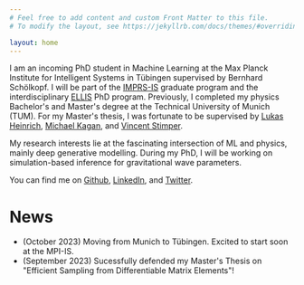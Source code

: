 ```yaml
---
# Feel free to add content and custom Front Matter to this file.
# To modify the layout, see https://jekyllrb.com/docs/themes/#overriding-theme-defaults

layout: home
---
```


I am an incoming PhD student in Machine Learning at the Max Planck Institute for Intelligent Systems in Tübingen supervised by Bernhard Schölkopf. I will be part of the [IMPRS-IS](https://imprs.is.mpg.de/scholars) graduate program and the interdisciplinary [ELLIS](https://ellis.eu/phd-postdoc) PhD program.
Previously, I completed my physics Bachelor's and Master's degree at the Technical University of Munich (TUM). For my Master's thesis, I was fortunate to be supervised by [Lukas Heinrich](https://www.lukasheinrich.com), [Michael Kagan](https://sparks.cern/kagan-michael), and [Vincent Stimper](https://is.mpg.de/~vstimper).

My research interests lie at the fascinating intersection of ML and physics, mainly deep generative modelling. During my PhD, I will be working on simulation-based inference for gravitational wave parameters.

You can find me on [Github](https://github.com/annalena-k), [LinkedIn](https://de.linkedin.com/in/annalena-kofler-0baa39190), and [Twitter](https://twitter.com/AnnalenaKofler).

# News
* (October 2023) Moving from Munich to Tübingen. Excited to start soon at the MPI-IS.
* (September 2023) Sucessfully defended my Master's Thesis on "Efficient Sampling from Differentiable Matrix Elements"!
